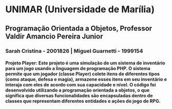 # UNIMAR (Universidade de Marília)
## Programação Orientada a Objetos, Professor Valdir Amancio Pereira Junior
### Sarah Cristina - 2001826 | Miguel Guarnetti - 1999154 
#### Projeto Player: Este projeto é uma simulação de um sistema de inventário para um jogo usando a linguagem de programação PHP. O sistema permite que um jogador (classe Player) colete itens de diferentes tipos (como ataque, defesa e magia), armazene esses itens em seu inventário e interaja com eles de acordo com sua capacidade e nível. O código foi desenvolvido utilizando a programação orientada a objetos, o que significa que diversas funcionalidades são encapsuladas dentro de classes que representam diferentes entidades e ações do jogo de RPG.
